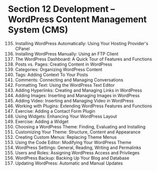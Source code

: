 # Section 12 Development – WordPress Content Management System (CMS)
135. Installing WordPress Automatically: Using Your Hosting Provider's CPanel
136. Installing WordPress Manually: Using an FTP Client
137. The WordPress Dashboard: A Quick Tour of Features and Functions
138. Posts vs. Pages: Creating Content in WordPress
139. Categories: Organizing WordPress Content
140. Tags: Adding Context To Your Posts
141. Comments: Connecting and Managing Conversations
142. Formatting Text: Using the WordPress Text Editor
143. Adding Hyperlinks: Creating and Managing Links in WordPress
144. Adding Images: Inserting and Managing Images in WordPress
145. Adding Video: Inserting and Managing Video in WordPress
146. Working with Plugins: Extending WordPress Features and Functions
147. Exercise: Adding a Contact Form Plugin
148. Using Widgets: Enhancing Your WordPress Layout
149. Exercise: Adding a Widget
150. Choosing a WordPress Theme: Finding, Evaluating and Installing
151. Customizing Your Theme: Structure, Content and Appearance
152. Creating Custom Menus: Replacing Theme Menus
153. Using the Code Editor: Modifying Your WordPress Theme
154. WordPress Settings: General, Reading, Writing and Permalinks
155. Users and Roles: Assigning WordPress Access and Privileges
156. WordPress Backup: Backing Up Your Blog and Database
157. Updating WordPress: Automatic and Manual Updates
